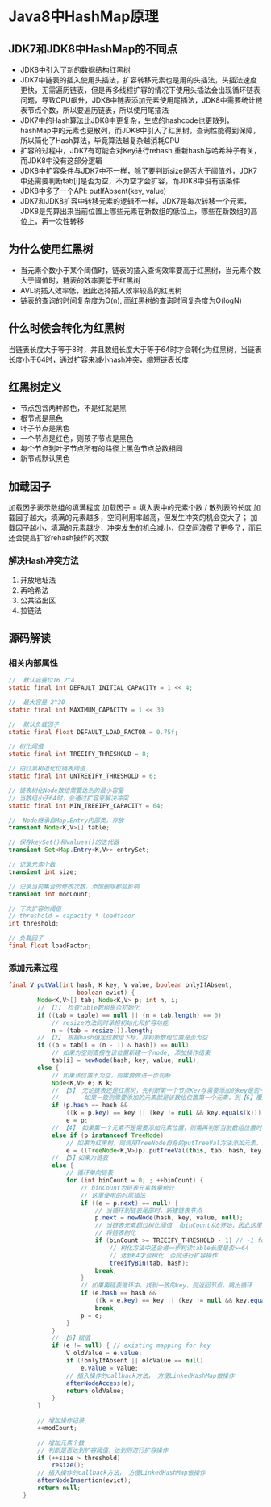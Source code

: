 # Java8中HashMap原理


## JDK7和JDK8中HashMap的不同点
+ JDK8中引入了新的数据结构红黑树
+ JDK7中链表的插入使用头插法，扩容转移元素也是用的头插法，头插法速度更快，无需遍历链表，但是再多线程扩容的情况下使用头插法会出现循环链表问题，导致CPU飙升，JDK8中链表添加元素使用尾插法，JDK8中需要统计链表节点个数，所以要遍历链表，所以使用尾插法
+ JDK7中的Hash算法比JDK8中更复杂，生成的hashcode也更散列，hashMap中的元素也更散列，而JDK8中引入了红黑树，查询性能得到保障，所以简化了Hash算法，毕竟算法越复杂越消耗CPU
+ 扩容的过程中，JDK7有可能会对Key进行rehash,重新hash与哈希种子有关，而JDK8中没有这部分逻辑
+ JDK8中扩容条件与JDK7中不一样，除了要判断size是否大于阈值外，JDK7中还需要判断tab[i]是否为空，不为空才会扩容，而JDK8中没有该条件
+ JDK8中多了一个API: putIfAbsent(key, value)
+ JDK7和JDK8扩容中转移元素的逻辑不一样，JDK7是每次转移一个元素，JDK8是先算出来当前位置上哪些元素在新数组的低位上，哪些在新数组的高位上，再一次性转移 

## 为什么使用红黑树
+ 当元素个数小于某个阈值时，链表的插入查询效率要高于红黑树，当元素个数大于阈值时，链表的效率要低于红黑树
+ AVL树插入效率低，因此选择插入效率较高的红黑树
+ 链表的查询的时间复杂度为O(n), 而红黑树的查询时间复杂度为O(logN)

## 什么时候会转化为红黑树
当链表长度大于等于8时，并且数组长度大于等于64时才会转化为红黑树，当链表长度小于64时，通过扩容来减小hash冲突，缩短链表长度


## 红黑树定义
+ 节点包含两种颜色，不是红就是黑
+ 根节点是黑色
+ 叶子节点是黑色
+ 一个节点是红色，则孩子节点是黑色
+ 每个节点到叶子节点所有的路径上黑色节点总数相同
+ 新节点默认黑色


## 加载因子
加载因子表示数组的填满程度
加载因子 = 填入表中的元素个数 / 散列表的长度
加载因子越大，填满的元素越多，空间利用率越高，但发生冲突的机会变大了；
加载因子越小，填满的元素越少，冲突发生的机会减小，但空间浪费了更多了，而且还会提高扩容rehash操作的次数

### 解决Hash冲突方法
1. 开放地址法
2. 再哈希法
3. 公共溢出区
4. 拉链法


## 源码解读

### 相关内部属性
```java
//  默认容量位16 2^4
static final int DEFAULT_INITIAL_CAPACITY = 1 << 4; 

//  最大容量 2^30
static final int MAXIMUM_CAPACITY = 1 << 30

//  默认负载因子 
static final float DEFAULT_LOAD_FACTOR = 0.75f;

// 树化阈值
static final int TREEIFY_THRESHOLD = 8;

// 由红黑树退化位链表阈值
static final int UNTREEIFY_THRESHOLD = 6;

// 链表树化Node数组需要达到的最小容量
// 当数组小于64时，会通过扩容来解决冲突
static final int MIN_TREEIFY_CAPACITY = 64;

//  Node继承自Map.Entry内部类，存放
transient Node<K,V>[] table;

// 保存keySet()和values()的迭代器
transient Set<Map.Entry<K,V>> entrySet;

// 记录元素个数
transient int size;

// 记录当前集合的修改次数，添加删除都会影响
transient int modCount;

// 下次扩容的阈值
// threshold = capacity * loadfacor
int threshold;

// 负载因子
final float loadFactor;
```


### 添加元素过程

```java
final V putVal(int hash, K key, V value, boolean onlyIfAbsent,
                   boolean evict) {
        Node<K,V>[] tab; Node<K,V> p; int n, i;
        // 【1】 检查table数组是否初始化
        if ((tab = table) == null || (n = tab.length) == 0)
            // resize方法同时承担初始化和扩容功能
            n = (tab = resize()).length;
        // 【2】 根据hash值定位数组下标，并判断数组位置是否为空
        if ((p = tab[i = (n - 1) & hash]) == null)
            // 如果为空则直接在该位置新建一个node, 添加操作结束
            tab[i] = newNode(hash, key, value, null);
        else {
            // 如果该位置不为空，则需要做进一步判断
            Node<K,V> e; K k;
            // 【3】 无论链表还是红黑树，先判断第一个节点Key与需要添加的key是否一致
            //       如果一致则需要添加的元素就是该数组位置第一个元素，到【6】覆盖old vlaue
            if (p.hash == hash &&
                ((k = p.key) == key || (key != null && key.equals(k))))
                e = p;
            // 【4】 如果第一个元素不是需要添加元素位置，则需再判断当前数组位置时链表还是红黑树
            else if (p instanceof TreeNode)
                // 如果为红黑树，则调用TreeNode自身的putTreeVal方法添加元素，返回元素所在的TreeNode
                e = ((TreeNode<K,V>)p).putTreeVal(this, tab, hash, key, value);
            // 【5】如果为链表
            else {
                // 循环单向链表
                for (int binCount = 0; ; ++binCount) {
                    // binCount为链表元素数量统计
                    // 这里使用的时尾插法
                    if ((e = p.next) == null) {
                        // 当循环到链表尾部时，新建链表节点
                        p.next = newNode(hash, key, value, null);
                        // 当链表元素超过树化阈值 （binCount从0开始，因此这里判断阈值-1）时
                        // 将链表树化
                        if (binCount >= TREEIFY_THRESHOLD - 1) // -1 for 1st
                            // 树化方法中还会进一步判读table长度是否>=64
                            // 达到64才会树化，否则进行扩容操作
                            treeifyBin(tab, hash);
                        break;
                    }
                    // 如果再链表循环中，找到一致的key，则返回节点，跳出循环
                    if (e.hash == hash &&
                        ((k = e.key) == key || (key != null && key.equals(k))))
                        break;
                    p = e;
                }
            }
            // 【6】赋值
            if (e != null) { // existing mapping for key
                V oldValue = e.value;
                if (!onlyIfAbsent || oldValue == null)
                    e.value = value;
                // 插入操作的callback方法， 方便LinkedHashMap做操作
                afterNodeAccess(e);
                return oldValue;
            }
        }
        
        // 增加操作记录
        ++modCount;

        // 增加元素个数
        // 判断是否达到扩容阈值，达到则进行扩容操作
        if (++size > threshold)
            resize();
        // 插入操作的callback方法， 方便LinkedHashMap做操作
        afterNodeInsertion(evict);
        return null;
    }
```




